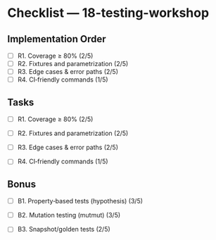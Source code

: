 # Checklist — 18-testing-workshop

## Implementation Order
- [ ] R1. Coverage ≥ 80% (2/5)
- [ ] R2. Fixtures and parametrization (2/5)
- [ ] R3. Edge cases & error paths (2/5)
- [ ] R4. CI‑friendly commands (1/5)

## Tasks

- [ ] R1. Coverage ≥ 80% (2/5)

- [ ] R2. Fixtures and parametrization (2/5)

- [ ] R3. Edge cases & error paths (2/5)

- [ ] R4. CI‑friendly commands (1/5)

## Bonus

- [ ] B1. Property‑based tests (hypothesis) (3/5)

- [ ] B2. Mutation testing (mutmut) (3/5)

- [ ] B3. Snapshot/golden tests (2/5)
